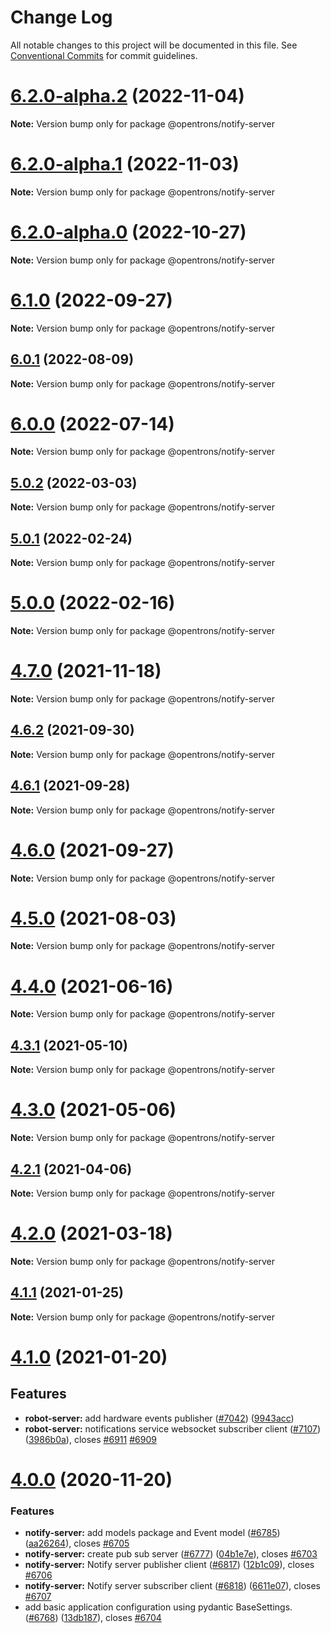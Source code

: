 # Change Log

All notable changes to this project will be documented in this file.
See [Conventional Commits](https://conventionalcommits.org) for commit guidelines.

# [6.2.0-alpha.2](https://github.com/Opentrons/opentrons/compare/v6.2.0-alpha.1...v6.2.0-alpha.2) (2022-11-04)

**Note:** Version bump only for package @opentrons/notify-server





# [6.2.0-alpha.1](https://github.com/Opentrons/opentrons/compare/v6.2.0-alpha.0...v6.2.0-alpha.1) (2022-11-03)

**Note:** Version bump only for package @opentrons/notify-server





# [6.2.0-alpha.0](https://github.com/Opentrons/opentrons/compare/v6.1.0...v6.2.0-alpha.0) (2022-10-27)

**Note:** Version bump only for package @opentrons/notify-server





# [6.1.0](https://github.com/Opentrons/opentrons/compare/v6.0.1...v6.1.0) (2022-09-27)

**Note:** Version bump only for package @opentrons/notify-server





## [6.0.1](https://github.com/Opentrons/opentrons/compare/v6.0.0...v6.0.1) (2022-08-09)

**Note:** Version bump only for package @opentrons/notify-server





# [6.0.0](https://github.com/Opentrons/opentrons/compare/v5.0.2...v6.0.0) (2022-07-14)

**Note:** Version bump only for package @opentrons/notify-server





## [5.0.2](https://github.com/Opentrons/opentrons/compare/v5.0.1...v5.0.2) (2022-03-03)

**Note:** Version bump only for package @opentrons/notify-server





## [5.0.1](https://github.com/Opentrons/opentrons/compare/v5.0.0...v5.0.1) (2022-02-24)

**Note:** Version bump only for package @opentrons/notify-server





# [5.0.0](https://github.com/Opentrons/opentrons/compare/v4.7.0...v5.0.0) (2022-02-16)

**Note:** Version bump only for package @opentrons/notify-server





# [4.7.0](https://github.com/Opentrons/opentrons/compare/v4.6.2...v4.7.0) (2021-11-18)


**Note:** Version bump only for package @opentrons/notify-server





## [4.6.2](https://github.com/Opentrons/opentrons/compare/v4.6.1...v4.6.2) (2021-09-30)

**Note:** Version bump only for package @opentrons/notify-server





## [4.6.1](https://github.com/Opentrons/opentrons/compare/v4.6.0...v4.6.1) (2021-09-28)

**Note:** Version bump only for package @opentrons/notify-server





# [4.6.0](https://github.com/Opentrons/opentrons/compare/v4.5.0...v4.6.0) (2021-09-27)

**Note:** Version bump only for package @opentrons/notify-server





# [4.5.0](https://github.com/Opentrons/opentrons/compare/v4.4.0...v4.5.0) (2021-08-03)

**Note:** Version bump only for package @opentrons/notify-server





# [4.4.0](https://github.com/Opentrons/opentrons/compare/v4.3.1...v4.4.0) (2021-06-16)

**Note:** Version bump only for package @opentrons/notify-server





## [4.3.1](https://github.com/Opentrons/opentrons/compare/v4.3.0...v4.3.1) (2021-05-10)

**Note:** Version bump only for package @opentrons/notify-server





# [4.3.0](https://github.com/Opentrons/opentrons/compare/v4.2.1...v4.3.0) (2021-05-06)

**Note:** Version bump only for package @opentrons/notify-server





## [4.2.1](https://github.com/Opentrons/opentrons/compare/v4.2.0...v4.2.1) (2021-04-06)

**Note:** Version bump only for package @opentrons/notify-server



# [4.2.0](https://github.com/Opentrons/opentrons/compare/v4.1.1...v4.2.0) (2021-03-18)

**Note:** Version bump only for package @opentrons/notify-server





## [4.1.1](https://github.com/Opentrons/opentrons/compare/v4.1.0...v4.1.1) (2021-01-25)

**Note:** Version bump only for package @opentrons/notify-server





# [4.1.0](https://github.com/Opentrons/opentrons/compare/v4.0.0...v4.1.0) (2021-01-20)

## Features

* **robot-server:** add hardware events publisher ([#7042](https://github.com/Opentrons/opentrons/issues/7042)) ([9943acc](https://github.com/Opentrons/opentrons/commit/9943acc))
* **robot-server:** notifications service websocket subscriber client ([#7107](https://github.com/Opentrons/opentrons/issues/7107)) ([3986b0a](https://github.com/Opentrons/opentrons/commit/3986b0a)), closes [#6911](https://github.com/Opentrons/opentrons/issues/6911) [#6909](https://github.com/Opentrons/opentrons/issues/6909)





# [4.0.0](https://github.com/Opentrons/opentrons/compare/v3.21.2...v4.0.0) (2020-11-20)

### Features

* **notify-server:** add models package and Event model ([#6785](https://github.com/Opentrons/opentrons/issues/6785)) ([aa26264](https://github.com/Opentrons/opentrons/commit/aa26264)), closes [#6705](https://github.com/Opentrons/opentrons/issues/6705)
* **notify-server:** create pub sub server ([#6777](https://github.com/Opentrons/opentrons/issues/6777)) ([04b1e7e](https://github.com/Opentrons/opentrons/commit/04b1e7e)), closes [#6703](https://github.com/Opentrons/opentrons/issues/6703)
* **notify-server:** Notify server publisher client ([#6817](https://github.com/Opentrons/opentrons/issues/6817)) ([12b1c09](https://github.com/Opentrons/opentrons/commit/12b1c09)), closes [#6706](https://github.com/Opentrons/opentrons/issues/6706)
* **notify-server:** Notify server subscriber client ([#6818](https://github.com/Opentrons/opentrons/issues/6818)) ([6611e07](https://github.com/Opentrons/opentrons/commit/6611e07)), closes [#6707](https://github.com/Opentrons/opentrons/issues/6707)
* add basic application configuration using pydantic BaseSettings. ([#6768](https://github.com/Opentrons/opentrons/issues/6768)) ([13db187](https://github.com/Opentrons/opentrons/commit/13db187)), closes [#6704](https://github.com/Opentrons/opentrons/issues/6704)
